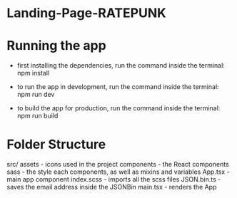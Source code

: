 # Landing-Page-RATEPUNK

# Running the app

- first installing the dependencies, run the command inside the terminal:
  npm install

- to run the app in development, run the command inside the terminal:
  npm run dev

- to build the app for production, run the command inside the terminal:
  npm run build

# Folder Structure

src/
assets - icons used in the project
components - the React components
sass - the style each components, as well as mixins and variables
App.tsx - main app component
index.scss - imports all the scss files
JSON.bin.ts - saves the email address inside the JSONBin
main.tsx - renders the App
